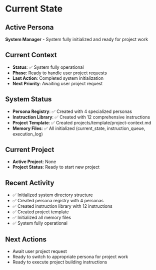 # Current State

## Active Persona
**System Manager** - System fully initialized and ready for project work

## Current Context
- **Status**: ✅ System fully operational
- **Phase**: Ready to handle user project requests
- **Last Action**: Completed system initialization
- **Next Priority**: Awaiting user project request

## System Status
- **Persona Registry**: ✅ Created with 4 specialized personas
- **Instruction Library**: ✅ Created with 12 comprehensive instructions
- **Project Template**: ✅ Created projects/template/project-context.md
- **Memory Files**: ✅ All initialized (current_state, instruction_queue, execution_log)

## Current Project
- **Active Project**: None
- **Project Status**: Ready to start new project

## Recent Activity
- ✅ Initialized system directory structure
- ✅ Created persona registry with 4 personas
- ✅ Created instruction library with 12 instructions
- ✅ Created project template
- ✅ Initialized all memory files
- ✅ System fully operational

## Next Actions
- Await user project request
- Ready to switch to appropriate persona for project work
- Ready to execute project building instructions 
